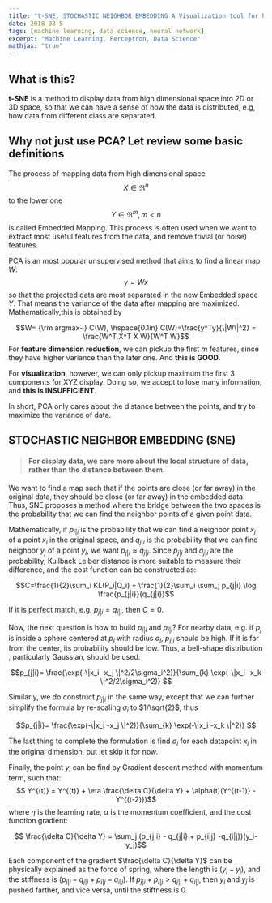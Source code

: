 ```yaml
---
title: "t-SNE: STOCHASTIC NEIGHBOR EMBEDDING A Visualization tool for high dimension data"
date: 2018-08-5
tags: [machine learning, data science, neural network]
excerpt: "Machine Learning, Perceptron, Data Science"
mathjax: "true"
---
```


## What is this?
**t-SNE** is a method to display data from high dimensional space into 2D or 3D space, so that we can have a sense of how the data is distributed, e.g, how data from different class are separated.

## Why not just use PCA? Let review some basic definitions
The process of mapping data from high dimensional space $$X \in \Re^{n}$$ to the lower one $$Y \in \Re^{m}, m<n $$ is called Embedded Mapping. This process is often used when we want to extract most useful features from the data, and remove trivial (or noise) features.

PCA is an most popular unsupervised method that aims to find a linear map $W$:
$$y=W x$$
so that the projected data are most separated in the new Embedded space $Y$. That means the variance of the data after mapping are maximized. Mathematically,this is obtained by

 $$W= {\rm argmax~} C(W), \hspace{0.1in} C(W)=\frac{y^Ty}{\|W\|^2} = \frac{W^T X^T X W}{W^T W}$$
For **feature dimension reduction**, we can pickup the first $m$ features, since they have higher variance than the later one. And **this is GOOD**.

For **visualization**, however, we can only pickup maximum the first 3 components for XYZ display. Doing so, we accept to lose many information, and **this is INSUFFICIENT**.

In short, PCA only cares about the distance between the points, and try to maximize the variance of data.

## STOCHASTIC NEIGHBOR EMBEDDING (SNE)
> #### For display data, we care more about the local structure of data, rather than the distance between them.

We want to find a map such that if the points are close (or far away) in the original data, they should be close (or far away) in the embedded data.
Thus, SNE proposes a method where the bridge between the two spaces is the probability that we can find the neighbor points of a given point data.

Mathematically, if $p_{j|i}$ is the probability that we can find a neighbor point $x_j$ of a point $x_i$ in the original space, and $q_{j|i}$ is the probability that we can find neighbor $y_j$ of a point $y_i$, we want $p_{j|i} \approx q_{j|i}$. Since $p_{j|i}$ and $q_{j|i}$ are the probability, Kullback Leiber distance is more suitable to measure their difference, and the cost function can be constructed as:

$$C=\frac{1}{2}\sum_i KL(P_i|Q_i) = \frac{1}{2}\sum_i \sum_j p_{j|i} \log \frac{p_{j|i}}{q_{j|i}}$$

If it is perfect match, e.g. $p_{j|i} = q_{j|i}$, then $C=0$.

Now, the next question is how to build $p_{j|i}$ and  $p_{j|i}$? For nearby data, e.g. if $p_j$ is inside a sphere centered at $p_i$ with radius $\sigma_i$, $p_{j|i}$ should be high. If it is far from the center, its probability should be low. Thus, a bell-shape distribution , particularly Gaussian, should be used:

$$p_{j|i}= \frac{\exp(-\|x_i -x_j \|^2/2\sigma_i^2)}{\sum_{k} \exp(-\|x_i -x_k \|^2/2\sigma_i^2)} $$

Similarly, we do construct $p_{j|i}$ in the same way, except that we can further simplify the formula by re-scaling $\sigma_i$ to $1/\sqrt{2}$, thus

$$p_{j|i}= \frac{\exp(-\|x_i -x_j \|^2)}{\sum_{k} \exp(-\|x_i -x_k \|^2)} $$

The last thing to complete the formulation is find $\sigma_i$ for each datapoint $x_i$ in the original dimension, but let skip it for now.

Finally, the point $y_i$ can be find by Gradient descent method with momentum term, such that:
$$ Y^{(t)} = Y^{(t)} + \eta \frac{\delta C}{\delta Y} + \alpha(t)(Y^{(t-1)} - Y^{(t-2)})$$
where $\eta$ is the learning rate, $\alpha$ is the momentum coefficient, and the cost function gradient:

$$ \frac{\delta C}{\delta Y} = \sum_j (p_{j|i} - q_{j|i} + p_{i|j} -q_{i|j})(y_i-y_j)$$

Each component of the gradient $\frac{\delta C}{\delta Y}$ can be physically explained as the force of spring, where the length is $(y_i-y_j)$, and the stiffness is $(p_{j|i} - q_{j|i} + p_{i|j} -q_{i|j})$. If $p_{j|i}+p_{i|j}>q_{j|i}+q_{i|j}$, then $y_i$ and $y_j$ is pushed farther, and vice versa, until the stiffness is 0.  
